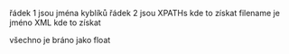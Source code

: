 řádek 1 jsou jména kyblíků
řádek 2 jsou XPATHs kde to získat
filename je jméno XML kde to získat

všechno je bráno jako float